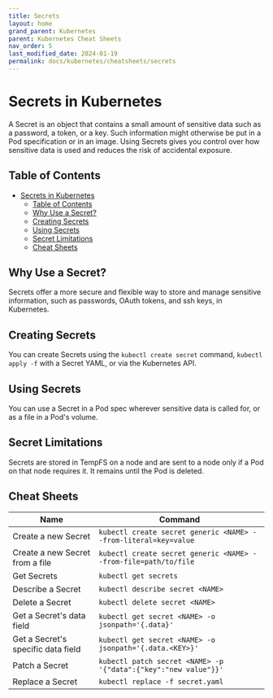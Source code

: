 ```yaml
---
title: Secrets
layout: home
grand_parent: Kubernetes
parent: Kubernetes Cheat Sheets
nav_order: 5
last_modified_date: 2024-01-19
permalink: docs/kubernetes/cheatsheets/secrets
---
```


# Secrets in Kubernetes

A Secret is an object that contains a small amount of sensitive data such as a password, a token, or a key. Such information might otherwise be put in a Pod specification or in an image. Using Secrets gives you control over how sensitive data is used and reduces the risk of accidental exposure.

## Table of Contents

- [Secrets in Kubernetes](#secrets-in-kubernetes)
    * [Table of Contents](#table-of-contents)
    * [Why Use a Secret?](#why-use-a-secret)
    * [Creating Secrets](#creating-secrets)
    * [Using Secrets](#using-secrets)
    * [Secret Limitations](#secret-limitations)
    * [Cheat Sheets](#cheat-sheets)

## Why Use a Secret?

Secrets offer a more secure and flexible way to store and manage sensitive information, such as passwords, OAuth tokens, and ssh keys, in Kubernetes.

## Creating Secrets

You can create Secrets using the `kubectl create secret` command, `kubectl apply -f` with a Secret YAML, or via the Kubernetes API.

## Using Secrets

You can use a Secret in a Pod spec wherever sensitive data is called for, or as a file in a Pod's volume.

## Secret Limitations

Secrets are stored in TempFS on a node and are sent to a node only if a Pod on that node requires it. It remains until the Pod is deleted.

## Cheat Sheets

| Name                                                                                   | Command                                                                                                      |
|----------------------------------------------------------------------------------------|--------------------------------------------------------------------------------------------------------------|
| Create a new Secret                                                                    | `kubectl create secret generic <NAME> --from-literal=key=value`                                              |
| Create a new Secret from a file                                                        | `kubectl create secret generic <NAME> --from-file=path/to/file`                                              |
| Get Secrets                                                                            | `kubectl get secrets`                                                                                        |
| Describe a Secret                                                                      | `kubectl describe secret <NAME>`                                                                             |
| Delete a Secret                                                                        | `kubectl delete secret <NAME>`                                                                               |
| Get a Secret's data field                                                              | `kubectl get secret <NAME> -o jsonpath='{.data}'`                                                            |
| Get a Secret's specific data field                                                     | `kubectl get secret <NAME> -o jsonpath='{.data.<KEY>}'`                                                      |
| Patch a Secret                                                                         | `kubectl patch secret <NAME> -p '{"data":{"key":"new value"}}'`                                              |
| Replace a Secret                                                                       | `kubectl replace -f secret.yaml`                                                                             |